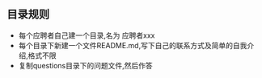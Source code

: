 ## 目录规则

+ 每个应聘者自己建一个目录,名为 应聘者xxx
+ 每个目录下新建一个文件README.md,写下自己的联系方式及简单的自我介绍,格式不限
+ 复制questions目录下的问题文件,然后作答